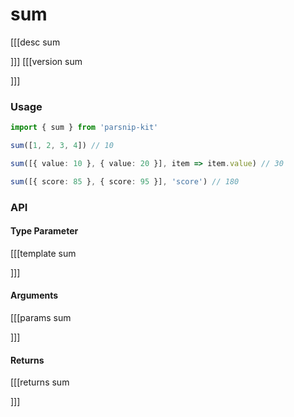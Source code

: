 # sum
[[[desc sum

]]]
[[[version sum
  
]]]
### Usage

```ts
import { sum } from 'parsnip-kit'

sum([1, 2, 3, 4]) // 10

sum([{ value: 10 }, { value: 20 }], item => item.value) // 30

sum([{ score: 85 }, { score: 95 }], 'score') // 180
```


### API

#### Type Parameter
[[[template sum

]]]
#### Arguments
[[[params sum

]]]
#### Returns
[[[returns sum

]]]